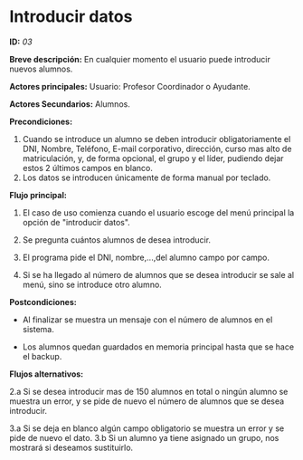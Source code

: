 # Introducir datos

**ID:** *03*

**Breve descripción:** En cualquier momento el usuario puede introducir nuevos alumnos.

**Actores principales:** Usuario: Profesor Coordinador o Ayudante.

**Actores Secundarios:** Alumnos.

**Precondiciones:**

1. Cuando se introduce un alumno se deben introducir obligatoriamente el DNI, Nombre, Teléfono, E-mail corporativo, dirección, curso mas alto de matriculación, y, de forma opcional, el grupo y el líder, pudiendo dejar estos 2 últimos campos en blanco.
2. Los datos se introducen únicamente de forma manual por teclado.

**Flujo principal:**

1. El caso de uso comienza cuando el usuario escoge del menú principal la opción de "introducir datos".

2. Se pregunta cuántos alumnos de desea introducir.

3. El programa pide el DNI, nombre,...,del alumno campo por campo.

4. Si se ha llegado al número de alumnos que se desea introducir se sale al menú, sino se introduce otro alumno.

**Postcondiciones:**

* Al finalizar se muestra un mensaje con el número de alumnos en el sistema.

* Los alumnos quedan guardados en memoria principal hasta que se hace el backup.

**Flujos alternativos:**

2.a Si se desea introducir mas de 150 alumnos en total o ningún alumno se muestra un error, y se pide de nuevo el número de alumnos que se desea introducir.

3.a  Si se deja en blanco algún campo obligatorio se muestra un error y se pide de nuevo el dato.
3.b  Si un alumno ya tiene asignado un grupo, nos mostrará si deseamos sustituirlo.
